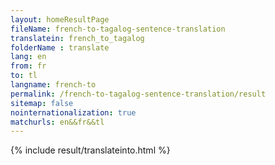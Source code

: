 ```yaml
---
layout: homeResultPage
fileName: french-to-tagalog-sentence-translation
translatein: french_to_tagalog
folderName : translate
lang: en
from: fr
to: tl
langname: french-to
permalink: /french-to-tagalog-sentence-translation/result
sitemap: false
nointernationalization: true
matchurls: en&&fr&&tl
---
```

{% include result/translateinto.html %}

<script src="/js/result/translation.js" data-foldername="{{page.folderName}}" data-lang="{{page.lang}}"></script>
